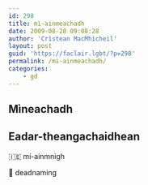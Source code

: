 ```yaml
---
id: 298
title: mì-ainmeachadh
date: 2009-08-28 09:08:28
author: 'Crìstean MacMhìcheil'
layout: post
guid: 'https://faclair.lgbt/?p=298'
permalink: /mi-ainmeachadh/
categories:
    - gd
---
```


## Mìneachadh

## Eadar-theangachaidhean

&#x1f1ee;&#x1f1ea; mí-ainmnigh

&#x1f3f4;&#xe0067;&#xe0062;&#xe0065;&#xe006e;&#xe0067;&#xe007f; deadnaming